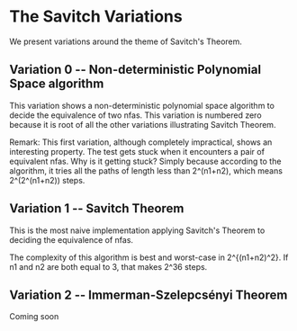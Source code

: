 The Savitch Variations
======================

We present variations around the theme of Savitch's Theorem.

Variation 0 -- Non-deterministic Polynomial Space algorithm
-----------------------------------------------------------

This variation shows a non-deterministic polynomial space algorithm to
decide the equivalence of two nfas.  This variation is numbered zero
because it is root of all the other variations illustrating Savitch
Theorem.


Remark: This first variation, although completely impractical, shows
an interesting property. The test gets stuck when it encounters a pair
of equivalent nfas. Why is it getting stuck? Simply because
according to the algorithm, it tries all the paths of length less
than 2^(n1+n2), which means 2^(2^(n1+n2)) steps.

Variation 1 -- Savitch Theorem
------------------------------

This is the most naive implementation applying Savitch's Theorem to
deciding the equivalence of nfas.

The complexity of this algorithm is best and worst-case in
2^{(n1+n2)^2}. If n1 and n2 are both equal to 3, that makes 2^36
steps.

Variation 2 -- Immerman-Szelepcsényi Theorem
--------------------------------------------

Coming soon